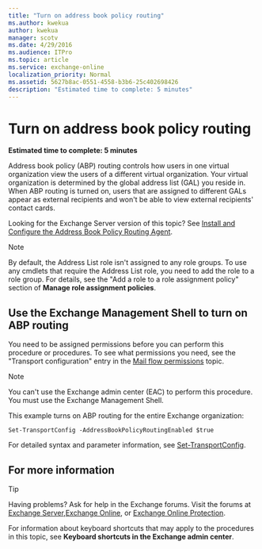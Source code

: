 ```yaml
---
title: "Turn on address book policy routing"
ms.author: kwekua
author: kwekua
manager: scotv
ms.date: 4/29/2016
ms.audience: ITPro
ms.topic: article
ms.service: exchange-online
localization_priority: Normal
ms.assetid: 5627b8ac-0551-4558-b3b6-25c402698426
description: "Estimated time to complete: 5 minutes"
---
```


# Turn on address book policy routing

 **Estimated time to complete: 5 minutes**
  
Address book policy (ABP) routing controls how users in one virtual organization view the users of a different virtual organization. Your virtual organization is determined by the global address list (GAL) you reside in. When ABP routing is turned on, users that are assigned to different GALs appear as external recipients and won't be able to view external recipients' contact cards. 
  
Looking for the Exchange Server version of this topic? See [Install and Configure the Address Book Policy Routing Agent](http://technet.microsoft.com/library/20e8a43d-4508-4388-a2c9-aa3073593cc2.aspx).
  
> [!NOTE]
> By default, the Address List role isn't assigned to any role groups. To use any cmdlets that require the Address List role, you need to add the role to a role group. For details, see the "Add a role to a role assignment policy" section of **Manage role assignment policies**. 
  
## Use the Exchange Management Shell to turn on ABP routing

You need to be assigned permissions before you can perform this procedure or procedures. To see what permissions you need, see the "Transport configuration" entry in the [Mail flow permissions](http://technet.microsoft.com/library/f49f4fb5-af75-43cb-900f-c5f7b8cfa143.aspx) topic. 
  
> [!NOTE]
> You can't use the Exchange admin center (EAC) to perform this procedure. You must use the Exchange Management Shell. 
  
This example turns on ABP routing for the entire Exchange organization:
  
```
Set-TransportConfig -AddressBookPolicyRoutingEnabled $true
```

For detailed syntax and parameter information, see [Set-TransportConfig](http://technet.microsoft.com/library/ad3910a5-2227-47a2-8ccc-a208ce6210bb.aspx).
  
## For more information

> [!TIP]
> Having problems? Ask for help in the Exchange forums. Visit the forums at [Exchange Server](https://go.microsoft.com/fwlink/p/?linkId=60612),[Exchange Online](https://go.microsoft.com/fwlink/p/?linkId=267542), or [Exchange Online Protection](https://go.microsoft.com/fwlink/p/?linkId=285351). 
  
For information about keyboard shortcuts that may apply to the procedures in this topic, see **Keyboard shortcuts in the Exchange admin center**.
  

